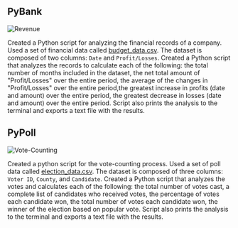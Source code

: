 ## PyBank

![Revenue](Images/revenue-per-lead.png)

Created a Python script for analyzing the financial records of a company. Used a set of financial data called [budget_data.csv](PyBank/Resources/budget_data.csv). The dataset is composed of two columns: `Date` and `Profit/Losses`. Created a Python script that analyzes the records to calculate each of the following: the total number of months included in the dataset, the net total amount of "Profit/Losses" over the entire period, the average of the changes in "Profit/Losses" over the entire period,the greatest increase in profits (date and amount) over the entire period, the greatest decrease in losses (date and amount) over the entire period. Script also prints the analysis to the terminal and exports a text file with the results.

## PyPoll

![Vote-Counting](Images/Vote_counting.png)

Created a python script for the vote-counting process. Used a set of poll data called [election_data.csv](PyPoll/Resources/election_data.csv). The dataset is composed of three columns: `Voter ID`, `County`, and `Candidate`. Created a Python script that analyzes the votes and calculates each of the following: the total number of votes cast, a complete list of candidates who received votes, the percentage of votes each candidate won, the total number of votes each candidate won, the winner of the election based on popular vote. Script also prints the analysis to the terminal and exports a text file with the results.